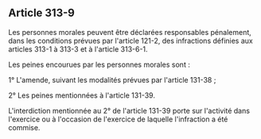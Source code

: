 Article 313-9
----
Les personnes morales peuvent être déclarées responsables pénalement, dans les
conditions prévues par l'article 121-2, des infractions définies aux articles
313-1 à 313-3 et à l'article 313-6-1.

Les peines encourues par les personnes morales sont :

1° L'amende, suivant les modalités prévues par l'article 131-38 ;

2° Les peines mentionnées à l'article 131-39.

L'interdiction mentionnée au 2° de l'article 131-39 porte sur l'activité dans
l'exercice ou à l'occasion de l'exercice de laquelle l'infraction a été commise.
